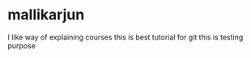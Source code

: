 # mallikarjun
I like way of explaining courses
this is best tutorial for git
this is testing purpose
